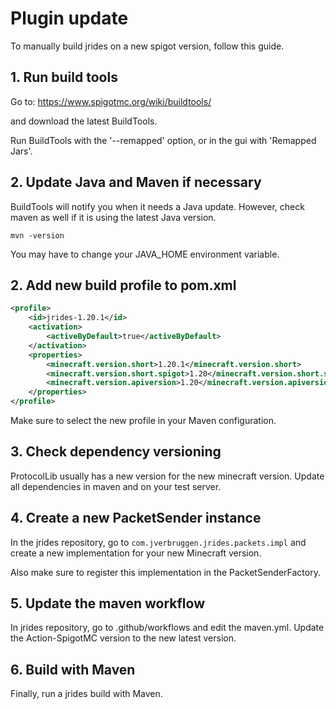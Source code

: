 # Plugin update

To manually build jrides on a new spigot version, follow this guide.

## 1. Run build tools

Go to:
https://www.spigotmc.org/wiki/buildtools/

and download the latest BuildTools.

Run BuildTools with the '--remapped' option, or in the gui with 'Remapped Jars'.

## 2. Update Java and Maven if necessary

BuildTools will notify you when it needs a Java update. However, check maven as well if it is using the latest Java version.

`mvn -version`

You may have to change your JAVA_HOME environment variable.

## 2. Add new build profile to pom.xml
```xml
<profile>
    <id>jrides-1.20.1</id>
    <activation>
        <activeByDefault>true</activeByDefault>
    </activation>
    <properties>
        <minecraft.version.short>1.20.1</minecraft.version.short>
        <minecraft.version.short.spigot>1.20</minecraft.version.short.spigot>
        <minecraft.version.apiversion>1.20</minecraft.version.apiversion>
    </properties>
</profile>
```

Make sure to select the new profile in your Maven configuration.

## 3. Check dependency versioning
ProtocolLib usually has a new version for the new minecraft version. Update all dependencies in maven and on your test server.

## 4. Create a new PacketSender instance
In the jrides repository, go to `com.jverbruggen.jrides.packets.impl` and create a new implementation for your new Minecraft version.

Also make sure to register this implementation in the PacketSenderFactory.

## 5. Update the maven workflow
In jrides repository, go to .github/workflows and edit the maven.yml. Update the Action-SpigotMC version to the new latest version.

## 6. Build with Maven
Finally, run a jrides build with Maven.